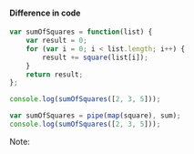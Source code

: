 #### Difference in code

```js
var sumOfSquares = function(list) {
    var result = 0;
    for (var i = 0; i < list.length; i++) {
        result += square(list[i]);
    }
    return result;
};

console.log(sumOfSquares([2, 3, 5]));
```

```js
var sumOfSquares = pipe(map(square), sum);
console.log(sumOfSquares([2, 3, 5])); 
```

Note: 

